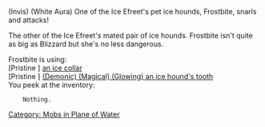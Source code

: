 (Invis) (White Aura) One of the Ice Efreet's pet ice hounds, Frostbite,
snarls and attacks!

The other of the Ice Efreet's mated pair of ice hounds. Frostbite isn't
quite as big as Blizzard but she's no less dangerous.

Frostbite is using:  
<worn around neck> \[Pristine \] [an ice
collar](Ice_Collar "wikilink")  
<wielded> \[Pristine \] [(Demonic) (Magical) (Glowing) an ice hound's
tooth](Ice_Hound%27s_Tooth "wikilink")  
You peek at the inventory:

`    Nothing.`

[Category: Mobs in Plane of
Water](Category:_Mobs_in_Plane_of_Water "wikilink")
